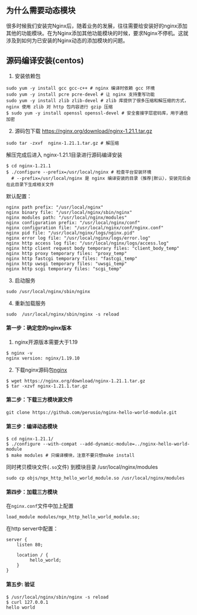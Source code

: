 ## 为什么需要动态模块
很多时候我们安装完Nginx后，随着业务的发展，往往需要给安装好的nginx添加其他的功能模块。在为Nginx添加其他功能模块的时候，要求Nginx不停机。这就涉及到如何为已安装的Nginx动态的添加模块的问题。

## 源码编译安装(centos)
1. 安装依赖包
```
sudo yum -y install gcc gcc-c++ # nginx 编译时依赖 gcc 环境
sudo yum -y install pcre pcre-devel # 让 nginx 支持重写功能
sudo yum -y install zlib zlib-devel # zlib 库提供了很多压缩和解压缩的方式，nginx 使用 zlib 对 http 包内容进行 gzip 压缩
$ sudo yum -y install openssl openssl-devel # 安全套接字层密码库，用于通信加密
```
2. 源码包下载 https://nginx.org/download/nginx-1.21.1.tar.gz
```
sudo tar -zxvf  nginx-1.21.1.tar.gz # 解压缩
```
解压完成后进入 nginx-1.21.1目录进行源码编译安装
```
$ cd nginx-1.21.1
$ ./configure --prefix=/usr/local/nginx # 检查平台安装环境
  # --prefix=/usr/local/nginx 是 nginx 编译安装的目录（推荐|默认），安装完后会在此目录下生成相关文件
```
默认配置：
```
nginx path prefix: "/usr/local/nginx"
nginx binary file: "/usr/local/nginx/sbin/nginx"
nginx modules path: "/usr/local/nginx/modules"
nginx configuration prefix: "/usr/local/nginx/conf"
nginx configuration file: "/usr/local/nginx/conf/nginx.conf"
nginx pid file: "/usr/local/nginx/logs/nginx.pid"
nginx error log file: "/usr/local/nginx/logs/error.log"
nginx http access log file: "/usr/local/nginx/logs/access.log"
nginx http client request body temporary files: "client_body_temp"
nginx http proxy temporary files: "proxy_temp"
nginx http fastcgi temporary files: "fastcgi_temp"
nginx http uwsgi temporary files: "uwsgi_temp"
nginx http scgi temporary files: "scgi_temp"
```
3. 启动服务
```
sudo /usr/local/nginx/sbin/nginx
```
4. 重新加载服务
```
sudo  /usr/local/nginx/sbin/nginx -s reload
```

#### 第一步：确定您的nginx版本
1. nginx开源版本需要大于1.19
```
$ nginx -v
nginx version: nginx/1.19.10
```
2. 下载nginx源码包[nginx](https://nginx.org/en/download.html)
```
$ wget https://nginx.org/download/nginx-1.21.1.tar.gz
$ tar -xzvf nginx-1.21.1.tar.gz
```
#### 第二步：下载三方模块源文件
```
git clone https://github.com/perusio/nginx-hello-world-module.git
```
#### 第三步：编译动态模块
```
$ cd nginx-1.21.1/
$ ./configure --with-compat --add-dynamic-module=../nginx-hello-world-module
$ make modules # 只编译模块，注意不要只想make install
```
同时拷贝模块文件(`.so`文件) 到模块目录 /usr/local/nginx/modules
```
sudo cp objs/ngx_http_hello_world_module.so /usr/local/nginx/modules
```
#### 第四步：加载三方模块
在`nginx.conf`文件中加上配置
```
load_module modules/ngx_http_hello_world_module.so;
```
在http server中配置：
```
server {
    listen 80;

    location / {
         hello_world;
    }
}
```
#### 第五步: 验证
```
$ /usr/local/nginx/sbin/nginx -s reload
$ curl 127.0.0.1
hello world
```